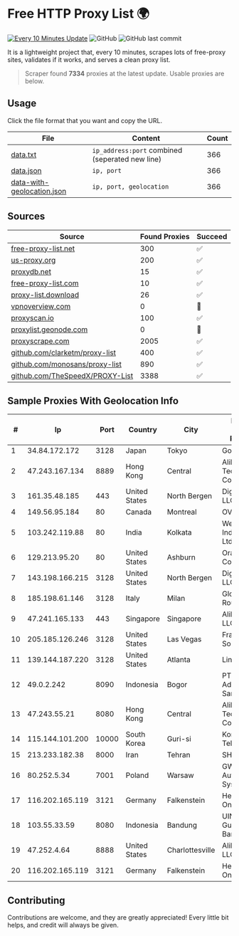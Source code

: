 
# Free HTTP Proxy List 🌍

[![Every 10 Minutes Update](https://github.com/mertguvencli/http-proxy-list/actions/workflows/main.yml/badge.svg?branch=main)](https://github.com/mertguvencli/http-proxy-list/actions/workflows/main.yml)
![GitHub](https://img.shields.io/github/license/mertguvencli/http-proxy-list)
![GitHub last commit](https://img.shields.io/github/last-commit/mertguvencli/http-proxy-list)

It is a lightweight project that, every 10 minutes, scrapes lots of free-proxy sites, validates if it works, and serves a clean proxy list.


> Scraper found **7334** proxies at the latest update. Usable proxies are below.

## Usage

Click the file format that you want and copy the URL.


|File|Content|Count|
|----|-------|-----|
|[data.txt](https://raw.githubusercontent.com/mertguvencli/http-proxy-list/main/proxy-list/data.txt)|`ip_address:port` combined (seperated new line)|366|
|[data.json](https://raw.githubusercontent.com/mertguvencli/http-proxy-list/main/proxy-list/data.json)|`ip, port`|366|
|[data-with-geolocation.json](https://raw.githubusercontent.com/mertguvencli/http-proxy-list/main/proxy-list/data-with-geolocation.json)|`ip, port, geolocation`|366|

## Sources

|Source|Found Proxies|Succeed|
|------|-------------|-------|
|[free-proxy-list.net](https://free-proxy-list.net)|300|✅|
|[us-proxy.org](https://www.us-proxy.org)|200|✅|
|[proxydb.net](http://proxydb.net)|15|✅|
|[free-proxy-list.com](https://free-proxy-list.com/?page=&port=&type%5B%5D=http&type%5B%5D=https&up_time=0&search=Search)|10|✅|
|[proxy-list.download](https://www.proxy-list.download/HTTP)|26|✅|
|[vpnoverview.com](https://vpnoverview.com/privacy/anonymous-browsing/free-proxy-servers)|0|🚫|
|[proxyscan.io](https://www.proxyscan.io)|100|✅|
|[proxylist.geonode.com](https://proxylist.geonode.com/api/proxy-list?limit=300&page=1&sort_by=lastChecked&sort_type=desc&protocols=http,https)|0|🚫|
|[proxyscrape.com](https://api.proxyscrape.com/v2/?request=displayproxies&protocol=http&timeout=10000&country=all&ssl=all&anonymity=all)|2005|✅|
|[github.com/clarketm/proxy-list](https://raw.githubusercontent.com/clarketm/proxy-list/master/proxy-list-raw.txt)|400|✅|
|[github.com/monosans/proxy-list](https://raw.githubusercontent.com/monosans/proxy-list/main/proxies/http.txt)|890|✅|
|[github.com/TheSpeedX/PROXY-List](https://raw.githubusercontent.com/TheSpeedX/PROXY-List/master/http.txt)|3388|✅|


## Sample Proxies With Geolocation Info

|#|Ip|Port|Country|City|Internet Service Provider|
|-|--|----|-------|----|-------------------------|
|1|34.84.172.172|3128|Japan|Tokyo|Google LLC|
|2|47.243.167.134|8889|Hong Kong|Central|Alibaba (US) Technology Co., Ltd.|
|3|161.35.48.185|443|United States|North Bergen|DigitalOcean, LLC|
|4|149.56.95.184|80|Canada|Montreal|OVH Hosting|
|5|103.242.119.88|80|India|Kolkata|Web Werks India Pvt. Ltd.|
|6|129.213.95.20|80|United States|Ashburn|Oracle Corporation|
|7|143.198.166.215|3128|United States|North Bergen|DigitalOcean, LLC|
|8|185.198.61.146|3128|Italy|Milan|Global Router LLC|
|9|47.241.165.133|443|Singapore|Singapore|Alibaba.com LLC|
|10|205.185.126.246|3128|United States|Las Vegas|FranTech Solutions|
|11|139.144.187.220|3128|United States|Atlanta|Linode, LLC|
|12|49.0.2.242|8090|Indonesia|Bogor|PT Usaha Adi Sanggoro|
|13|47.243.55.21|8080|Hong Kong|Central|Alibaba (US) Technology Co., Ltd.|
|14|115.144.101.200|10000|South Korea|Guri-si|Korea Telecom|
|15|213.233.182.38|8000|Iran|Tehran|SHARIF-EDU|
|16|80.252.5.34|7001|Poland|Warsaw|GWNET Autonomus System|
|17|116.202.165.119|3121|Germany|Falkenstein|Hetzner Online GmbH|
|18|103.55.33.59|8080|Indonesia|Bandung|UIN Sunan Gunung Djati Bandung|
|19|47.252.4.64|8888|United States|Charlottesville|Alibaba.com LLC|
|20|116.202.165.119|3121|Germany|Falkenstein|Hetzner Online GmbH|



## Contributing

Contributions are welcome, and they are greatly appreciated! Every
little bit helps, and credit will always be given.

